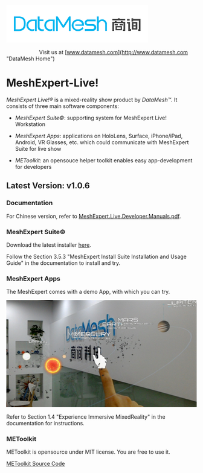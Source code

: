 
![alt text](https://github.com/DataMesh-OpenSource/MeshExpert-Live/blob/master/resources/datamesh.png "DataMesh")

                                                  Visit us at [www.datamesh.com](http://www.datamesh.com "DataMesh Home")


# MeshExpert-Live!

*MeshExpert Live!&reg;* is a mixed-reality show product by *DataMesh&trade;*. It consists of three main software components:
* *MeshExpert Suite&copy;*: supporting system for MeshExpert Live! Workstation

* *MeshExpert Apps*: applications on HoloLens, Surface, iPhone/iPad, Android, VR Glasses, etc. which could communicate with MeshExpert Suite for live show

* *METoolkit*: an opensouce helper toolkit enables easy app-development for developers

## Latest Version: v1.0.6

### Documentation

For Chinese version, refer to [MeshExpert.Live.Developer.Manuals.pdf](https://github.com/DataMesh-OpenSource/MeshExpert-Live/releases/download/v1.0.6/MeshExpert.Live.Developer.Manuals.v1.0.6.Chinese.pdf "MeshExpert.Live.Developer.Manuals.v1.0.6.Chinese.pdf").

### MeshExpert Suite&copy;

Download the latest installer [here](https://github.com/DataMesh-OpenSource/MeshExpert-Live/releases/download/v1.0.6/MeshExpert.Installer.v1.0.6.exe "MeshExpert Installer v1.0.6").

Follow the Section 3.5.3 "MeshExpert Install Suite Installation and Usage Guide" in the documentation to install and try.

### MeshExpert Apps

The MeshExpert comes with a demo App, with which you can try. 


![alt text](https://github.com/DataMesh-OpenSource/MeshExpert-Live/blob/master/resources/SolarSystemExplorer-show.jpg "SolarSystemExplorer")

Refer to Section 1.4 "Experience Immersive MixedReality" in the documentation for instructions.

### METoolkit

METoolkit is opensource under MIT license. You are free to use it.

[METoolkit Source Code](https://github.com/DataMesh-OpenSource/METoolkit "METoolkit souce")
